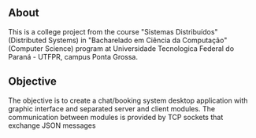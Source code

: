## About
This is a college project from the course "Sistemas Distribuídos" (Distributed Systems) in "Bacharelado em Ciência da Computação" (Computer Science) program at Universidade Tecnologica Federal do Paraná - UTFPR, campus Ponta Grossa.
## Objective
The objective is to create a chat/booking system desktop application with graphic interface and separated server and client modules. The communication between modules is provided by TCP sockets that exchange JSON messages
